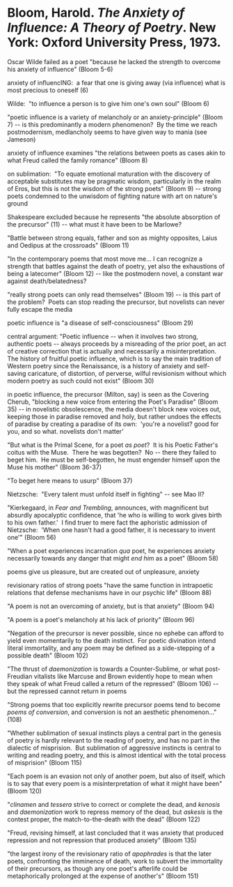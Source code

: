 # Bloom, Harold. *The Anxiety of Influence: A Theory of Poetry*. New York: Oxford University Press, 1973.


Oscar Wilde failed as a poet "because he lacked the strength to overcome his anxiety of influence" (Bloom 5-6)

anxiety of influencING:  a fear that one is giving away (via influence) what is most precious to oneself (6)

Wilde:  "to influence a person is to give him one's own soul" (Bloom 6)

"poetic influence is a variety of melancholy or an anxiety-principle" (Bloom 7) -- is this predominantly a modern phenomenon?  By the time we reach postmodernism, medlancholy seems to have given way to mania (see Jameson)

anxiety of influence examines "the relations between poets as cases akin to what Freud called the family romance" (Bloom 8)

on sublimation:  "To equate emotional maturation with the discovery of acceptable substitutes may be pragmatic wisdom, particularly in the realm of Eros, but this is not the wisdom of the strong poets" (Bloom 9) -- strong poets condemned to the unwisdom of fighting nature with art on nature's ground

Shakespeare excluded because he represents "the absolute absorption of the precursor" (11) -- what must it have been to be Marlowe?

"Battle between strong equals, father and son as mighty opposites, Laius and Oedipus at the crossroads" (Bloom 11)

"In the contemporary poems that most move me... I can recognize a strength that battles against the death of poetry, yet also the exhaustions of being a latecomer" (Bloom 12) -- like the postmodern novel, a constant war against death/belatedness?

"really strong poets can only read themselves" (Bloom 19) -- is this part of the problem?  Poets can stop reading the precursor, but novelists can never fully escape the media

poetic influence is "a disease of self-consciousness" (Bloom 29)

central argument: "Poetic influence -- when it involves two strong, authentic poets -- always proceeds by a misreading of the prior poet, an act of creative correction that is actually and necessarily a misinterpretation.  The history of fruitful poetic influence, which is to say the main tradition of Western poetry since the Renaissance, is a history of anxiety and self-saving caricature, of distortion, of perverse, wilful revisionism without which modern poetry as such could not exist" (Bloom 30)

in poetic influence, the precursor (Milton, say) is seen as the Covering Cherub, "blocking a new voice from entering the Poet's Paradise" (Bloom 35) -- in novelistic obsolescence, the media doesn't block new voices out, keeping those in paradise removed and holy, but rather undoes the effects of paradise by creating a paradise of its own:  'you're a novelist? good for you, and so what. novelists don't matter'

"But what is the Primal Scene, for a poet *as poet*?  It is his Poetic Father's coitus with the Muse.  There he was begotten?  No -- there they failed to beget him.  He must be self-begotten, he must engender himself upon the Muse his mother" (Bloom 36-37)

"To beget here means to usurp" (Bloom 37)

Nietzsche:  "Every talent must unfold itself in fighting" -- see Mao II?

"Kierkegaard, in *Fear and Trembling*, announces, with magnificent but absurdly apocalyptic confidence, that 'he who is willing to work gives birth to his own father.'  I find truer to mere fact the aphoristic admission of Nietzsche:  'When one hasn't had a good father, it is necessary to invent one'" (Bloom 56)

"When a poet experiences incarnation *qua* poet, he experiences anxiety necessarily towards any danger that might *end him* as a poet" (Bloom 58)

poems give us pleasure, but are created out of unpleasure, anxiety

revisionary ratios of strong poets "have the same function in intrapoetic relations that defense mechanisms have in our psychic life" (Bloom 88)

"A poem is not an overcoming of anxiety, but is that anxiety" (Bloom 94)

"A poem is a poet's melancholy at his lack of priority" (Bloom 96)

"Negation of the precursor is never possible, since no ephebe can afford to yield even momentarily to the death instinct.  For poetic divination intend literal immortality, and any poem may be defined as a side-stepping of a possible death" (Bloom 102)

"The thrust of *daemonization* is towards a Counter-Sublime, or what post-Freudian vitalists like Marcuse and Brown evidently hope to mean when they speak of what Freud called a return of the repressed" (Bloom 106) -- but the repressed cannot return in poems

"Strong poems that too explicitly rewrite precursor poems tend to become *poems of conversion*, and conversion is not an aesthetic phenomenon..." (108)

"Whether sublimation of sexual instincts plays a central part in the genesis of poetry is hardly relevant to the reading of poetry, and has no part in the dialectic of misprision.  But sublimation of aggressive instincts is central to writing and reading poetry, and this is almost identical with the total process of misprision" (Bloom 115)

"Each poem is an evasion not only of another poem, but also of itself, which is to say that every poem is a misinterpretation of what it might have been" (Bloom 120)

"*clinamen* and *tessera* strive to correct or complete the dead, and *kenosis* and *daemonization* work to repress memory of the dead, but *askesis* is the contest proper, the match-to-the-death with the dead" (Bloom 122)

"Freud, revising himself, at last concluded that it was anxiety that produced repression and not repression that produced anxiety" (Bloom 135)

"the largest irony of the revisionary ratio of *apophrades* is that the later poets, confronting the imminence of death, work to subvert the immortality of their precursors, as though any one poet's afterlife could be metaphorically prolonged at the expense of another's" (Bloom 151)
